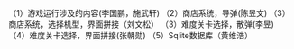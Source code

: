 （1）游戏运行涉及的内容(李国鹏，施武轩)
（2）商店系统，导弹(陈昱文)
（3）商店系统，选择机型，界面拼接（刘文松）
（3）难度关卡选择，散弹(李昱)
（4）难度关卡选择，界面拼接(张朝勋)
（5）Sqlite数据库（黄维浩）
